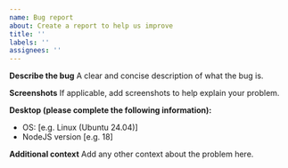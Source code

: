 ```yaml
---
name: Bug report
about: Create a report to help us improve
title: ''
labels: ''
assignees: ''
---
```


**Describe the bug** A clear and concise description of what the bug is.

**Screenshots** If applicable, add screenshots to help explain your problem.

**Desktop (please complete the following information):**

- OS: [e.g. Linux (Ubuntu 24.04)]
- NodeJS version [e.g. 18]

**Additional context** Add any other context about the problem here.
